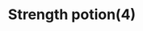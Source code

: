 ---
layout: item
title: Strength potion(4)
item-id: 113
datatable: true
id: 113
name: "Strength potion(4)"
monsters:
  - id: 8195
    name: "Bryophyta"
    combat_level: 128
    wiki_url: "https://oldschool.runescape.wiki/w/Bryophyta"
    drops:
      - quantity: "15"
        noted: true
        rarity: 0.0423728813559322
---